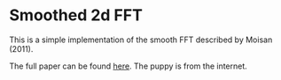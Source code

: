 # Smoothed 2d FFT

This is a simple implementation of the smooth FFT described by Moisan (2011).

The full paper can be found [here](http://www.math-info.univ-paris5.fr/~moisan/papers/2009-11r.pdf). The puppy is from the internet.